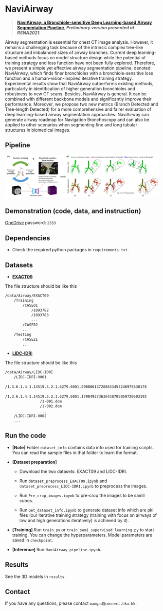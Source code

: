 # NaviAirway

> [**NaviAirway: a Bronchiole-sensitive Deep Learning-based Airway Segmentation Pipeline**](https://arxiv.org/abs/2203.04294), ***Preliminary version presented at RSNA2021***.

Airway segmentation is essential for chest CT image analysis. However, it remains a challenging task because of the intrinsic complex tree-like structure and imbalanced sizes of airway branches. Current deep learning-based methods focus on model structure design while the potential of training strategy and loss function have not been fully explored. Therefore, we present a simple yet effective airway segmentation pipeline, denoted NaviAirway, which finds finer bronchioles with a bronchiole-sensitive loss function and a human-vision-inspired iterative training strategy. Experimental results show that NaviAirway outperforms existing methods, particularly in identification of higher generation bronchioles and robustness to new CT scans. Besides, NaviAirway is general. It can be combined with different backbone models and significantly improve their performance. Moreover, we propose two new metrics (Branch Detected and Tree-length Detected) for a more comprehensive and fairer evaluation of deep learning-based airway segmentation approaches. NaviAirway can generate airway roadmap for Navigation Bronchoscopy and can also be applied to other scenarios when segmenting fine and long tubular structures in biomedical images.

## Pipeline

<div align="center">
    <img src="figs/graphical_abstract.png"/>
</div>

## Demonstration (code, data, and instruction)

[OneDrive](https://connecthkuhk-my.sharepoint.com/:f:/g/personal/wangad_connect_hku_hk/EquVeqhZkGdPoRZ6Ay0gDSgBHeaV2uP94ajR4MEj3B3fjw?e=eJgSta) password: ```2333```

## Dependencies

- Check the required python packages in `requirements.txt`.

## Datasets

- [**EXACT09**](http://image.diku.dk/exact/)


The file structure should be like this

```
/data/Airway/EXACT09
    /Training
        /CASE01
            /1093782
            /1093783
            ...
        /CASE02
        ...
    /Testing
        /CASE21
        ...
```

- [**LIDC-IDRI**](https://wiki.cancerimagingarchive.net/display/Public/LIDC-IDRI)

The file structure should be like this

```
/data/Airway/LIDC-IDRI
    /LIDC-IDRI-0001
        /1.3.6.1.4.1.14519.5.2.1.6279.6001.298806137288633453246975630178
            /1.3.6.1.4.1.14519.5.2.1.6279.6001.179049373636438705059720603192
                /1-001.dcm
                /1-002.dcm
                ...
    /LIDC-IDRI-0002
    ...
```

## Run the code

- **[Note]** Folder ```dataset_info``` contains data info used for training scripts. You can read the sample files in that folder to learn the format.

- **[Dataset preparation]**

    - Download the two datasets: EXACT09 and LIDC-IDRI.

    - Run ```dataset_preprocess_EXACT09.ipynb``` and ```dataset_preprocess_LIDC-IDRI.ipynb``` to preprocess the images.

    - Run ```Pre_crop_images.ipynb``` to pre-crop the images to be samll cubes.

    - Run ```Get_dataset_info.ipynb``` to generate dataset info which are pkl files (our iterative training strategy (training with focus on airways of low and high generations iteratively) is achieved by it).

- **[Training]** Run ```train.py``` or ```train_semi_supervised_learning.py``` to start training. You can change the hyperparameters. Model parameters are saved in ```checkpoint```.

- **[Inference]** Run ```NaviAirway_pipeline.ipynb```.

## Results

See the 3D models in ```results```.

## Contact

If you have any questions, please contact ```wangad@connect.hku.hk```.
